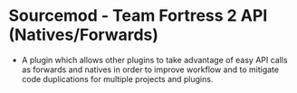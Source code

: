 # Sourcemod - Team Fortress 2 API (Natives/Forwards)
 - A plugin which allows other plugins to take advantage of easy API calls as forwards and natives in order to improve workflow and to mitigate code duplications for multiple projects and plugins.
